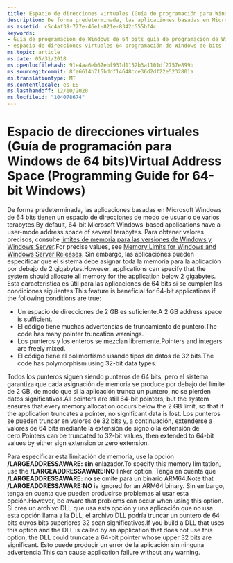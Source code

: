 ```yaml
---
title: Espacio de direcciones virtuales (Guía de programación para Windows de 64 bits)
description: De forma predeterminada, las aplicaciones basadas en Microsoft Windows de 64 bits tienen un espacio de direcciones de modo de usuario de varios terabytes.
ms.assetid: c5c4af39-727e-46e1-821e-8342c555bf4c
keywords:
- Guía de programación de Windows de 64 bits guía de programación de Windows de 64 bits, espacio de direcciones virtuales
- espacio de direcciones virtuales 64 programación de Windows de bits
ms.topic: article
ms.date: 05/31/2018
ms.openlocfilehash: 91e4aa6eb67ebf931d1152b3a1101df2757e899b
ms.sourcegitcommit: 8fa6614b715bddf14648cce36d2df22e5232801a
ms.translationtype: MT
ms.contentlocale: es-ES
ms.lasthandoff: 12/10/2020
ms.locfileid: "104078674"
---
```

# <a name="virtual-address-space-programming-guide-for-64-bit-windows"></a><span data-ttu-id="b43e8-105">Espacio de direcciones virtuales (Guía de programación para Windows de 64 bits)</span><span class="sxs-lookup"><span data-stu-id="b43e8-105">Virtual Address Space (Programming Guide for 64-bit Windows)</span></span>

<span data-ttu-id="b43e8-106">De forma predeterminada, las aplicaciones basadas en Microsoft Windows de 64 bits tienen un espacio de direcciones de modo de usuario de varios terabytes.</span><span class="sxs-lookup"><span data-stu-id="b43e8-106">By default, 64-bit Microsoft Windows-based applications have a user-mode address space of several terabytes.</span></span> <span data-ttu-id="b43e8-107">Para obtener valores precisos, consulte [límites de memoria para las versiones de Windows y Windows Server](/windows/desktop/Memory/memory-limits-for-windows-releases).</span><span class="sxs-lookup"><span data-stu-id="b43e8-107">For precise values, see [Memory Limits for Windows and Windows Server Releases](/windows/desktop/Memory/memory-limits-for-windows-releases).</span></span> <span data-ttu-id="b43e8-108">Sin embargo, las aplicaciones pueden especificar que el sistema debe asignar toda la memoria para la aplicación por debajo de 2 gigabytes.</span><span class="sxs-lookup"><span data-stu-id="b43e8-108">However, applications can specify that the system should allocate all memory for the application below 2 gigabytes.</span></span> <span data-ttu-id="b43e8-109">Esta característica es útil para las aplicaciones de 64 bits si se cumplen las condiciones siguientes:</span><span class="sxs-lookup"><span data-stu-id="b43e8-109">This feature is beneficial for 64-bit applications if the following conditions are true:</span></span>

-   <span data-ttu-id="b43e8-110">Un espacio de direcciones de 2 GB es suficiente.</span><span class="sxs-lookup"><span data-stu-id="b43e8-110">A 2 GB address space is sufficient.</span></span>
-   <span data-ttu-id="b43e8-111">El código tiene muchas advertencias de truncamiento de puntero.</span><span class="sxs-lookup"><span data-stu-id="b43e8-111">The code has many pointer truncation warnings.</span></span>
-   <span data-ttu-id="b43e8-112">Los punteros y los enteros se mezclan libremente.</span><span class="sxs-lookup"><span data-stu-id="b43e8-112">Pointers and integers are freely mixed.</span></span>
-   <span data-ttu-id="b43e8-113">El código tiene el polimorfismo usando tipos de datos de 32 bits.</span><span class="sxs-lookup"><span data-stu-id="b43e8-113">The code has polymorphism using 32-bit data types.</span></span>

<span data-ttu-id="b43e8-114">Todos los punteros siguen siendo punteros de 64 bits, pero el sistema garantiza que cada asignación de memoria se produce por debajo del límite de 2 GB, de modo que si la aplicación trunca un puntero, no se pierden datos significativos.</span><span class="sxs-lookup"><span data-stu-id="b43e8-114">All pointers are still 64-bit pointers, but the system ensures that every memory allocation occurs below the 2 GB limit, so that if the application truncates a pointer, no significant data is lost.</span></span> <span data-ttu-id="b43e8-115">Los punteros se pueden truncar en valores de 32 bits y, a continuación, extenderse a valores de 64 bits mediante la extensión de signo o la extensión de cero.</span><span class="sxs-lookup"><span data-stu-id="b43e8-115">Pointers can be truncated to 32-bit values, then extended to 64-bit values by either sign extension or zero extension.</span></span>

<span data-ttu-id="b43e8-116">Para especificar esta limitación de memoria, use la opción **/LARGEADDRESSAWARE: sin** enlazador.</span><span class="sxs-lookup"><span data-stu-id="b43e8-116">To specify this memory limitation, use the **/LARGEADDRESSAWARE:NO** linker option.</span></span> <span data-ttu-id="b43e8-117">Tenga en cuenta que **/LARGEADDRESSAWARE: no** se omite para un binario ARM64.</span><span class="sxs-lookup"><span data-stu-id="b43e8-117">Note that **/LARGEADDRESSAWARE:NO** is ignored for an ARM64 binary.</span></span> <span data-ttu-id="b43e8-118">Sin embargo, tenga en cuenta que pueden producirse problemas al usar esta opción.</span><span class="sxs-lookup"><span data-stu-id="b43e8-118">However, be aware that problems can occur when using this option.</span></span> <span data-ttu-id="b43e8-119">Si crea un archivo DLL que usa esta opción y una aplicación que no usa esta opción llama a la DLL, el archivo DLL podría truncar un puntero de 64 bits cuyos bits superiores 32 sean significativos.</span><span class="sxs-lookup"><span data-stu-id="b43e8-119">If you build a DLL that uses this option and the DLL is called by an application that does not use this option, the DLL could truncate a 64-bit pointer whose upper 32 bits are significant.</span></span> <span data-ttu-id="b43e8-120">Esto puede producir un error de la aplicación sin ninguna advertencia.</span><span class="sxs-lookup"><span data-stu-id="b43e8-120">This can cause application failure without any warning.</span></span>

 

 

